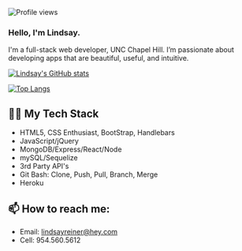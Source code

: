 ![Profile views](https://gpvc.arturio.dev/lindsayreiner)

### Hello, I'm Lindsay.

I'm a full-stack web developer, UNC Chapel Hill. I’m passionate about developing apps that are beautiful, useful, and intuitive.

[![Lindsay's GitHub stats](https://github-readme-stats.vercel.app/api?username=lindsayreiner&count_private=true&hide=stars&theme=radical)](https://github.com/anuraghazra/github-readme-stats)

[![Top Langs](https://github-readme-stats.vercel.app/api/top-langs/?username=lindsayreiner)](https://github.com/lindsayreiner/github-readme-stats)



## 👩‍💻 My Tech Stack
- HTML5, CSS Enthusiast, BootStrap, Handlebars
- JavaScript/jQuery
- MongoDB/Express/React/Node
- mySQL/Sequelize
- 3rd Party API's
- Git Bash: Clone, Push, Pull, Branch, Merge
- Heroku

## 📫 How to reach me: 

- Email: lindsayreiner@hey.com
- Cell: 954.560.5612



